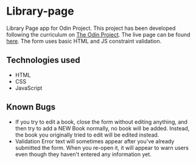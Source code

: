 # Library-page
Library Page app for Odin Project. This project has been developed following the curriculum on [The Odin Project](https://www.theodinproject.com/lessons/node-path-javascript-library). The live page can be found [here](https://drantdumani.github.io/Library-page/). The form uses basic HTML and JS constraint validation.

## Technologies used
- HTML
- CSS
- JavaScript

## Known Bugs
- If you try to edit a book, close the form without editing anything, and then try to add a NEW Book normally, no book will be added. Instead, the book you originally tried to edit will be edited instead.
- Validation Error text will sometimes appear after you've already submitted the form. When you re-open it, it will appear to warn users even though they haven't entered any information yet.